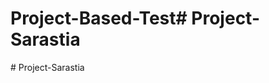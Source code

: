 # Project-Based-Test#   P r o j e c t - S a r a s t i a  
 #   P r o j e c t - S a r a s t i a  
 